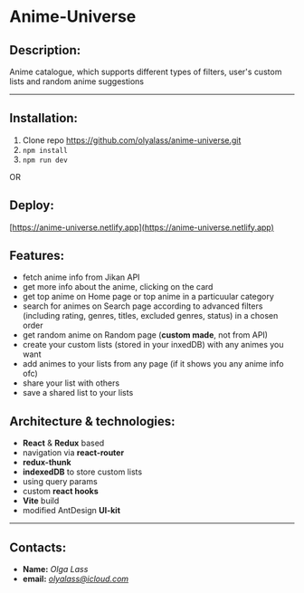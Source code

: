 # Anime-Universe


## Description:
Anime catalogue, which supports different types of filters, user's custom lists and random anime suggestions

---

## Installation:
1. Clone repo https://github.com/olyalass/anime-universe.git
2. `npm install`
3. `npm run dev`

OR

## Deploy: 
[https://anime-universe.netlify.app](https://anime-universe.netlify.app)


## Features:
- fetch anime info from Jikan API
- get more info about the anime, clicking on the card
- get top anime on Home page or top anime in a particuular category
- search for animes on Search page according to advanced filters (including rating, genres, titles, excluded genres, status) in a chosen order
- get random anime on Random page (**custom made**, not from API)
- create your custom lists (stored in your inxedDB) with any animes you want
- add animes to your lists from any page (if it shows you any anime info ofc)
- share your list with others
- save a shared list to your lists


## Architecture & technologies: 
- **React** & **Redux** based 
- navigation via **react-router**
- **redux-thunk**
- **indexedDB** to store custom lists
- using query params
- custom **react hooks**
- **Vite** build
- modified AntDesign **UI-kit**


---

## Contacts:
- **Name:** *Olga Lass*
- **email:** *olyalass@icloud.com*
